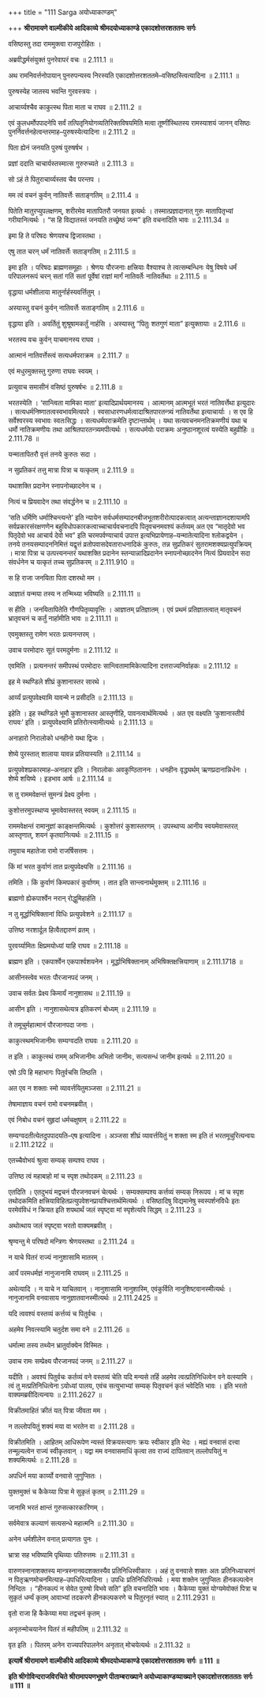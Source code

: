 +++
title = "111 Sarga अयोध्याकाण्डम्"

+++
**श्रीरामायणे वाल्मीकीये आदिकाव्ये श्रीमदयोध्याकाण्डे एकादशोत्तरशततमः सर्गः**

वसिष्ठस्तु तदा राममुक्त्वा राजपुरोहितः ।

अब्रवीद्धर्मसंयुक्तं पुनरेवापरं वचः ॥ 2.111.1 ॥

अथ रामनिवर्त्तनोपायान् पुनरुपन्यस्य निरस्यति एकादशोत्तरशततमे–वसिष्ठस्त्वित्यादिना ॥ 2.111.1 ॥

पुरुषस्येह जातस्य भवन्ति गुरवस्त्रयः ।

आचार्य्यश्चैव काकुत्स्थ पिता माता च राघव ॥ 2.111.2 ॥

एवं कुलधर्मोपपादनेपि सर्वं तत्पितृनियोगव्यतिरिक्तविषयमिति मत्वा तूष्णींस्थितस्य रामस्याशयं जानन् वसिष्ठः पुनर्निवर्त्तनहेत्वन्तरमाह–पुरुषस्येत्यादिना ॥ 2.111.2 ॥

पिता ह्येनं जनयति पुरुषं पुरुषर्षभ ।

प्रज्ञां ददाति चाचार्यस्तस्मात्स गुरुरुच्यते ॥ 2.111.3 ॥

सो ऽहं ते पितुराचार्य्यस्तव चैव परन्तप ।

मम त्वं वचनं कुर्वन् नातिवर्त्तेः सताङ्गतिम् ॥ 2.111.4 ॥

पितेति मातुरप्युपलक्षणम्, शरीरमेव मातापितरौ जनयत इत्यर्थः । तस्मात्प्रज्ञादानात् गुरुः मातापितृभ्यां गरीयानित्यर्थः । “स हि विद्यातस्तं जनयति तच्छ्रेष्ठं जन्म” इति वचनादिति भावः ॥ 2.111.34 ॥

इमा हि ते परिषदः श्रेणयश्च द्विजास्तथा ।

एषु तात चरन् धर्मं नातिवर्त्तेः सताङ्गतिम् ॥ 2.111.5 ॥

इमा इति । परिषदः ब्राह्मणसमूहाः । श्रेणयः पौरजनाः क्षत्त्रियाः वैश्याश्च ते त्वत्सम्बन्धिनः येषु विषये धर्मं परिपालनरूपं चरन् सतां गतिं सतां पूर्वेषां राज्ञां मार्गं नातिवर्तेः नातिवर्तेथाः ॥ 2.111.5 ॥

वृद्धाया धर्मशीलाया मातुर्नार्हस्यवर्त्तितुम् ।

अस्यास्तु वचनं कुर्वन् नातिवर्त्तेः सताङ्गतिम् ॥ 2.111.6 ॥

वृद्धाया इति । अवर्तितुं शुश्रूषामकर्तुं नार्हसि । अस्यास्तु “पितुः शतगुणं माता” इत्युक्तायाः ॥ 2.111.6 ॥

भरतस्य वचः कुर्वन् याचमानस्य राघव ।

आत्मानं नातिवर्त्तेस्त्वं सत्यधर्मपराक्रम ॥ 2.111.7 ॥

एवं मधुरमुक्तस्तु गुरुणा राघवः स्वयम् ।

प्रत्युवाच समासीनं वसिष्ठं पुरुषर्षभः ॥ 2.111.8 ॥

भरतस्येति । ‘सान्त्विता मामिका माता’ इत्यादिप्रार्थयमानस्य । आत्मानम् आत्मभूतं भरतं नातिवर्त्तेथा इत्युदारः । सत्यधर्मनिष्णातत्वस्वभावमित्यपरे । स्वसाधारणधर्मत्वादाश्रितपारतन्त्र्यं नातिवर्तेथा इत्याचार्याः । स एव हि सर्वेश्वरस्य स्वभावः स्वतःसिद्धः । सत्यधर्मपराक्रमेति दृष्टान्तार्थम् । यथा सत्यवचनमनतिक्रमणीयं यथा च धर्मो नातिक्रमणीयः तथा आश्रितपारतन्त्र्यमपीत्यर्थः । सत्यधर्मयोः पराक्रमः अनुष्ठानशूरत्वं यस्येति बहुव्रीहिः ॥ 2.111.78 ॥

यन्मातापितरौ वृत्तं तनये कुरुतः सदा ।

न सुप्रतिकरं तत्तु मात्रा पित्रा च यत्कृतम् ॥ 2.111.9 ॥

यथाशक्ति प्रदानेन स्नापनोच्छादनेन च ।

नित्यं च प्रियवादेन तथा संवर्द्धनेन च ॥ 2.111.10 ॥

‘सति धर्मिणि धर्माश्चिन्त्यन्ते’ इति न्यायेन सर्वधर्मसम्पादनबीजभूतशरीरोत्पादकत्वात् अत्यन्ताज्ञानदशायामपि सर्वप्रकारसंरक्षणणेन बहुविधोपकारकत्वाच्चाचार्यवचनादपि पितृवचनमवश्यं कर्तव्यम् अत एव “मातृदेवो भव पितृदेवो भव आचार्य देवो भव” इति चरमपर्वण्याचार्य उपात्त इत्यभिप्रायेणाह–यन्मातेत्यादिना श्लोकद्वयेन । तनये तनयसम्पादननिमित्तं यद्वृत्तं व्रतोपवासदेवताराधनादिकं कुरुतः, तन्न सुप्रतिकरं सुतरामशक्यप्रत्युपक्रियम् । मात्रा पित्रा च उत्पत्त्यनन्तरं यथाशक्ति प्रदानेन स्तन्यान्नादिप्रदानेन स्नापनोच्छादनेन नित्यं प्रियवादेन सदा संवर्धनेन च यत्कृतं तच्च सुप्रतिकरम् ॥ 2.111.910 ॥

स हि राजा जनयिता पिता दशरथो मम ।

आज्ञातं यन्मया तस्य न तन्मिथ्या भविष्यति ॥ 2.111.11 ॥

स हीति । जनयितापितेति गौणपितृव्यावृत्तिः । आज्ञातम् प्रतिज्ञातम् । एवं प्रथमं प्रतिज्ञातत्वात् मातृवचनं भ्रातृवचनं च कर्तुं नार्हामीति भावः ॥ 2.111.11 ॥

एवमुक्तस्तु रामेण भरतः प्रत्यनन्तरम् ।

उवाच परमोदारः सूतं परमदुर्मनाः ॥ 2.111.12 ॥

एवमिति । प्रत्यनन्तरं समीपस्थं परमोदारः सान्त्वितामामिकेत्यादिना दत्तराज्यनिर्वाहकः ॥ 2.111.12 ॥

इह मे स्थण्डिले शीघ्रं कुशानास्तर सारथे ।

आर्य्यं प्रत्युपवेक्ष्यामि यावन्मे न प्रसीदति ॥ 2.111.13 ॥

इहेति । इह स्थण्डिले भूमौ कुशानास्तर आस्तृणीहि, पावनत्वार्थमित्यर्थः । अत एव वक्ष्यति ‘कुशानास्तीर्य राघवः’ इति । प्रत्युपवेक्ष्यामि प्रतिरोत्स्यामीत्यर्थः ॥ 2.111.13 ॥

अनाहारो निरालोको धनहीनो यथा द्विजः ।

शेष्ये पुरस्तात् शालाया यावन्न प्रतियास्यति ॥ 2.111.14 ॥

प्रत्युपवेशप्रकारमाह–अनाहार इति । निरालोकः अवकुण्ठिताननः । धनहीनः वृद्ध्यर्थम् ऋणप्रदानान्निर्धनः । शेष्ये शयिष्ये । इडभाव आर्षः ॥ 2.111.14 ॥

स तु राममवेक्षन्तं सुमन्त्रं प्रेक्ष्य दुर्मनाः ।

कुशोत्तरमुपस्थाप्य भूमावेवास्तरत् स्वयम् ॥ 2.111.15 ॥

राममवेक्षन्तं रामानुज्ञां काङ्क्षन्तमित्यर्थः । कुशोत्तरं कुशास्तरणम् । उपस्थाप्य आनीय स्वयमेवास्तरत् आस्तृणात्, शयनं कृतवानित्यर्थः ॥ 2.111.15 ॥

तमुवाच महातेजा रामो राजर्षिसत्तमः ।

किं मां भरत कुर्वाणं तात प्रत्युपवेक्ष्यसि ॥ 2.111.16 ॥

तमिति । किं कुर्वाणं किमपकारं कुर्वाणम् । तात इति सान्त्वनार्थमुक्तम् ॥ 2.111.16 ॥

ब्राह्मणो ह्येकपार्श्वेन नरान् रोद्धुमिहार्हति ।

न तु मूर्द्धाभिषिक्तानां विधिः प्रत्युपवेशने ॥ 2.111.17 ॥

उत्तिष्ठ नरशार्दूल हित्वैतद्दारुणं व्रतम् ।

पुरवर्य्यामितः क्षिप्रमयोध्यां याहि राघव ॥ 2.111.18 ॥

ब्राह्मण इति । एकपार्श्वेन एकपार्श्वशयनेन । मूर्द्धाभिषिक्तानाम् अभिषिक्तक्षत्त्रियाणाम् ॥ 2.111.1718 ॥

आसीनस्त्वेव भरतः पौरजानपदं जनम् ।

उवाच सर्वतः प्रेक्ष्य किमार्यं नानुशासथ ॥ 2.111.19 ॥

आसीन इति । नानुशासथेत्यत्र इतिकरणं बोध्यम् ॥ 2.111.19 ॥

ते तमूचुर्महात्मानं पौरजानपदा जनाः ।

काकुत्स्थमभिजानीमः सम्यग्वदति राघवः ॥ 2.111.20 ॥

त इति । काकुत्स्थं रामम् अभिजानीमः अभितो जानीमः, सत्यसन्धं जानीम इत्यर्थः ॥ 2.111.20 ॥

एषो ऽपि हि महाभागः पितुर्वचसि तिष्ठति ।

अत एव न शक्ताः स्मो व्यावर्त्तयितुमञ्जसा ॥ 2.111.21 ॥

तेषामाज्ञाय वचनं रामो वचनमब्रवीत् ।

एवं निबोध वचनं सुहृदां धर्मचक्षुषाम् ॥ 2.111.22 ॥

सम्यग्वदतीत्येतदुपपादयति–एष इत्यादिना । अञ्जसा शीघ्रं व्यावर्त्तयितुं न शक्ता स्म इति तं भरतमूचुरित्यन्वयः ॥ 2.111.2122 ॥

एतच्चैवोभयं श्रुत्वा सम्यक् सम्पश्य राघव ।

उत्तिष्ठ त्वं महाबाहो मां च स्पृश तथोदकम् ॥ 2.111.23 ॥

एतदिति । एतदुभयं मद्वचनं पौरजनवचनं चेत्यर्थः । सम्यक्सम्पश्य कर्त्तव्यं सम्यक् निरूपय । मां च स्पृश तथोदकमिति क्षत्त्रियाविहितप्रत्युपवेशनप्रायश्चित्तार्थमित्यर्थः । वसिष्ठादिषु विद्यमानेषु स्वस्पर्शनविधैः इतः परमेवंविधं न क्रियत इति शपथार्थं जलं स्पृष्ट्वा मां स्पृशेत्यपि सिद्धम् ॥ 2.111.23 ॥

अथोत्थाय जलं स्पृष्ट्वा भरतो वाक्यमब्रवीत् ।

श्रृण्वन्तु मे परिषदो मन्त्रिणः श्रेणयस्तथा ॥ 2.111.24 ॥

न याचे पितरं राज्यं नानुशासामि मातरम् ।

आर्यं परमधर्मज्ञं नानुजानामि राघवम् ॥ 2.111.25 ॥

अथेत्यादि । न याचे न याचितवान् । नानुशासामि नानुशास्मि, एवंकुर्विति नानुशिष्टवानस्मीत्यर्थः । नानुजानामि वनवासाय नानुज्ञातवानस्मीत्यर्थः ॥ 2.111.2425 ॥

यदि त्ववश्यं वस्तव्यं कर्त्तव्यं च पितुर्वचः ।

अहमेव निवत्स्यामि चतुर्दश समा वने ॥ 2.111.26 ॥

धर्मात्मा तस्य तथ्येन भ्रातुर्वाक्येन विस्मितः ।

उवाच रामः सम्प्रेक्ष्य पौरजानपदं जनम् ॥ 2.111.27 ॥

यदीति । अवश्यं पितुर्वचः कर्तव्यं वने वस्तव्यं चेति यदि मन्यसे तर्हि अहमेव त्वत्प्रतिनिधित्वेन वने वत्स्यामि । त्वं तु मत्प्रतिनिधित्वेना ऽयोध्यां पालय, एवंच सत्युभाभ्यां सम्यक् पितृवचनं कृतं भवेदिति भावः । इति भरतो वाक्यमब्रवीदित्यन्वयः ॥ 2.111.2627 ॥

विक्रीतमाहितं क्रीतं यत् पित्रा जीवता मम ।

न तल्लोपयितुं शक्यं मया वा भरतेन वा ॥ 2.111.28 ॥

विक्रीतमिति । आहितम् आधिरूपेण न्यस्तं विक्रयस्त्यागः क्रयः स्वीकार इति भेदः । मह्यं वनवासं दत्त्वा तन्मूल्यत्वेन राज्यं स्वीकृतवान् । यद्वा मम वनवासमाधिं कृत्वा तव राज्यं दापितवान् तल्लोपयितुं न शक्यमित्यर्थः ॥ 2.111.28 ॥

अपधिर्न मया कार्य्यो वनवासे जुगुप्सितः ।

युक्तमुक्तं च कैकेय्या पित्रा मे सुकृतं कृतम् ॥ 2.111.29 ॥

जानामि भरतं क्षान्तं गुरुसत्कारकारिणम् ।

सर्वमेवात्र कल्याणं सत्यसन्धे महात्मनि ॥ 2.111.30 ॥

अनेन धर्मशीलेन वनात् प्रत्यागतः पुनः ।

भ्रात्रा सह भविष्यामि पृथिव्याः पतिरुत्तमः ॥ 2.111.31 ॥

वारुणस्नानाशक्तस्य मान्त्रस्नानवदशक्तस्यैव प्रतिनिधिस्वीकारः । अहं तु वनवासे शक्तः अतः प्रतिनिध्याचरणं न पितृऋणमोचनमित्याह–उपधिरित्यादिना । उपधिः प्रतिनिधिरित्यर्थः । मया शक्तेन जुगुप्सितः हीनकल्पत्वेन निन्दितः । “हीनकल्पं न सेवेत पुरुषो विभवे सति” इति वचनादिति भावः । कैकेय्या युक्तं योग्यमेवोक्तं पित्रा च सुकृतं धर्म्यं कृतम् आवाभ्यां तदकरणे हीनकल्पकरणे च पितुरनृतं स्यात् ॥ 2.111.2931 ॥

वृतो राजा हि कैकेय्या मया तद्वचनं कृतम् ।

अनृतन्मोचयानेन पितरं तं महीपतिम् ॥ 2.111.32 ॥

वृत इति । पितरम् अनेन राज्यपरिपालनेन अनृतात् मोचयेत्यर्थः ॥ 2.111.32 ॥

**इत्यार्षे श्रीरामायणे वाल्मीकीये आदिकाव्ये श्रीमदयोध्याकाण्डे एकादशोत्तरशततमः सर्गः ॥ 111 ॥**

**इति श्रीगोविन्दराजविरचिते श्रीरामापयणभूषणे पीताम्बराख्याने अयोध्याकाण्डव्याख्याने एकादशोत्तरशतततः सर्गः ॥ 111 ॥**
